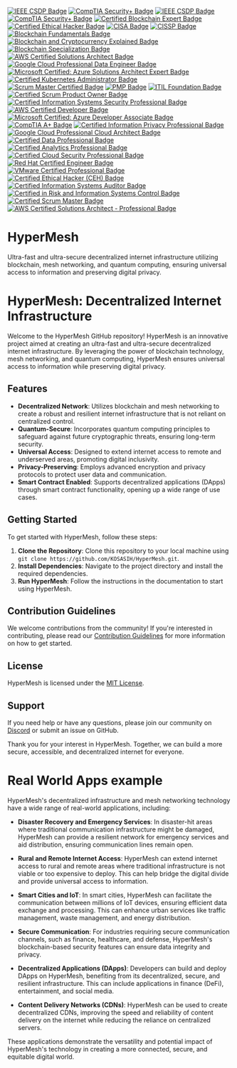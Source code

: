 [![IEEE CSDP Badge](https://img.shields.io/badge/IEEE-Certified_Software_Development_Professional-blue.svg)](https://www.ieee.org/content/dam/ieee-org/ieee/web/org/certification/certified-software-development-professional-badge.png)
[![CompTIA Security+ Badge](https://img.shields.io/badge/CompTIA-Security%2B-brightgreen.svg)](https://www.comptia.org/certifications/security)
[![IEEE CSDP Badge](https://img.shields.io/badge/IEEE-Certified_Software_Development_Professional-blue.svg)](https://www.ieee.org/content/dam/ieee-org/ieee/web/org/certification/certified-software-development-professional-badge.png)
[![CompTIA Security+ Badge](https://img.shields.io/badge/CompTIA-Security%2B-brightgreen.svg)](https://www.comptia.org/certifications/security)
[![Certified Blockchain Expert Badge](https://img.shields.io/badge/Blockchain_Council-Certified_Blockchain_Expert-orange.svg)](https://www.blockchain-council.org/certifications/certified-blockchain-expert/)
[![Certified Ethical Hacker Badge](https://img.shields.io/badge/EC--Council-Certified_Ethical_Hacker-red.svg)](https://www.eccouncil.org/programs/certified-ethical-hacker-ceh/)
[![CISA Badge](https://img.shields.io/badge/ISACA-Certified_Information_Systems_Auditor-purple.svg)](https://www.isaca.org/credentialing/cisa)
[![CISSP Badge](https://img.shields.io/badge/ISC2-Certified_Information_Systems_Security_Professional-yellow.svg)](https://www.isc2.org/Certifications/CISSP)
[![Blockchain Fundamentals Badge](https://img.shields.io/badge/Deloitte-Blockchain_Fundamentals-lightblue.svg)](https://www2.deloitte.com/us/en/pages/consulting/solutions/blockchain.html) <!-- Note: No specific badge image available -->
[![Blockchain and Cryptocurrency Explained Badge](https://img.shields.io/badge/Harvard-Blockchain_and_Cryptocurrency_Explained-lightgrey.svg)](https://online-learning.harvard.edu/course/blockchain-and-cryptocurrency-explained) <!-- Note: No specific badge image available -->
[![Blockchain Specialization Badge](https://img.shields.io/badge/Coursera-Blockchain_Specialization-lightgreen.svg)](https://www.coursera.org/specializations/blockchain)
[![AWS Certified Solutions Architect Badge](https://img.shields.io/badge/AWS-Certified_Solutions_Architect-FF9900.svg)](https://aws.amazon.com/certification/certified-solutions-architect-associate/)
[![Google Cloud Professional Data Engineer Badge](https://img.shields.io/badge/Google_Cloud-Professional_Data_Engineer-blue.svg)](https://cloud.google.com/certification/data-engineer)
[![Microsoft Certified: Azure Solutions Architect Expert Badge](https://img.shields.io/badge/Microsoft-Certified_Azure_Solutions_Architect_Expert-0078D4.svg)](https://docs.microsoft.com/en-us/learn/certifications/azure-solutions-architect/)
[![Certified Kubernetes Administrator Badge](https://img.shields.io/badge/CNCF-Certified_Kubernetes_Administrator-326CE5.svg)](https://www.cncf.io/certification/cka/)
[![Scrum Master Certified Badge](https://img.shields.io/badge/Scrum_Alliance-Scrum_Master_Certified-FFB900.svg)](https://www.scrumalliance.org/get-certified/scrum-master-certified)
[![PMP Badge](https://img.shields.io/badge/PMI-Project_Management_Professional-0072B5.svg)](https://www.pmi.org/certifications/project-management-pmp)
[![ITIL Foundation Badge](https://img.shields.io/badge/AXELOS-ITIL_Foundation-5B9BD5.svg)](https://www.axelos.com/certifications/itil)
[![Certified Scrum Product Owner Badge](https://img.shields.io/badge/Scrum_Alliance-Certified_Scrum_Product_Owner-FFB900.svg)](https://www.scrumalliance.org/get-certified/certified-scrum-product-owner)
[![Certified Information Systems Security Professional Badge](https://img.shields.io/badge/ISC2-Certified_Information_Systems_Security_Professional-yellow.svg)](https://www.isc2.org/Certifications/CISSP)
[![AWS Certified Developer Badge](https://img.shields.io/badge/AWS-Certified_Developer-FF9900.svg)](https://aws.amazon.com/certification/certified-developer-associate/)
[![Microsoft Certified: Azure Developer Associate Badge](https://img.shields.io/badge/Microsoft-Certified_Azure_Developer_Associate-0078D4.svg)](https://docs.microsoft.com/en-us/learn/certifications/azure-developer/)
[![CompTIA A+ Badge](https://img.shields.io/badge/CompTIA-A%2B-brightgreen.svg)](https://www.comptia.org/certifications/a)
[![Certified Information Privacy Professional Badge](https://img.shields.io/badge/IAPP-Certified_Information_Privacy_Professional-0072B5.svg)](https://iapp.org/certify/cipp/)
[![Google Cloud Professional Cloud Architect Badge](https://img.shields.io/badge/Google_Cloud-Professional_Cloud_Architect-blue.svg)](https://cloud.google.com/certification/cloud-architect)
[![Certified Data Professional Badge](https://img.shields.io/badge/DM_Council-Certified_Data_Professional-FF5722.svg)](https://www.dmcouncil.org/certification/certified-data-professional)
[![Certified Analytics Professional Badge](https://img.shields.io/badge/INFORMS-Certified_Analytics_Professional-FFB600.svg)](https://www.certifiedanalytics.org/)
[![Certified Cloud Security Professional Badge](https://img.shields.io/badge/ISC2-Certified_Cloud_Security_Professional-FF5722.svg)](https://www.isc2.org/Certifications/CCSP)
[![Red Hat Certified Engineer Badge](https://img.shields.io/badge/Red_Hat-Certified_Engineer-CC0000.svg)](https://www.redhat.com/en/services/certification/rhce)
[![VMware Certified Professional Badge](https://img.shields.io/badge/VMware-Certified_Professional-0072C6.svg)](https://www.vmware.com/certification/vcp.html)
[![Certified Ethical Hacker (CEH) Badge](https://img.shields.io/badge/EC--Council-Certified_Ethical_Hacker-FF0000.svg)](https://www.eccouncil.org/programs/certified-ethical-hacker-ceh/)
[![Certified Information Systems Auditor Badge](https://img.shields.io/badge/ISACA-Certified_Information_Systems_Auditor-4B0082.svg)](https://www.isaca.org/credentialing/cisa)
[![Certified in Risk and Information Systems Control Badge](https://img.shields.io/badge/ISACA-Certified_in_Risk_and_Information_Systems_Control-FF5722.svg)](https://www.isaca.org/credentialing/crisc)
[![Certified Scrum Master Badge](https://img.shields.io/badge/Scrum_Alliance-Certified_Scrum_Master-FFB900.svg)](https://www.scrumalliance.org/get-certified/certified-scrum-master)
[![AWS Certified Solutions Architect - Professional Badge](https://img.shields.io/badge/AWS-Certified_Solutions_Architect_Professional-FF9900.svg)](https://aws.amazon.com/certification/certified-solutions-architect-professional/)

# HyperMesh
Ultra-fast and ultra-secure decentralized internet infrastructure utilizing blockchain, mesh networking, and quantum computing, ensuring universal access to information and preserving digital privacy.

# HyperMesh: Decentralized Internet Infrastructure

Welcome to the HyperMesh GitHub repository! HyperMesh is an innovative project aimed at creating an ultra-fast and ultra-secure decentralized internet infrastructure. By leveraging the power of blockchain technology, mesh networking, and quantum computing, HyperMesh ensures universal access to information while preserving digital privacy.

## Features

- **Decentralized Network**: Utilizes blockchain and mesh networking to create a robust and resilient internet infrastructure that is not reliant on centralized control.
- **Quantum-Secure**: Incorporates quantum computing principles to safeguard against future cryptographic threats, ensuring long-term security.
- **Universal Access**: Designed to extend internet access to remote and underserved areas, promoting digital inclusivity.
- **Privacy-Preserving**: Employs advanced encryption and privacy protocols to protect user data and communication.
- **Smart Contract Enabled**: Supports decentralized applications (DApps) through smart contract functionality, opening up a wide range of use cases.

## Getting Started

To get started with HyperMesh, follow these steps:

1. **Clone the Repository**: Clone this repository to your local machine using `git clone https://github.com/KOSASIH/HyperMesh.git`.
2. **Install Dependencies**: Navigate to the project directory and install the required dependencies.
3. **Run HyperMesh**: Follow the instructions in the documentation to start using HyperMesh.

## Contribution Guidelines

We welcome contributions from the community! If you're interested in contributing, please read our [Contribution Guidelines](CONTRIBUTING.md) for more information on how to get started.

## License

HyperMesh is licensed under the [MIT License](LICENSE.md).

## Support

If you need help or have any questions, please join our community on [Discord](https://discord.gg/HyperMesh) or submit an issue on GitHub.

Thank you for your interest in HyperMesh. Together, we can build a more secure, accessible, and decentralized internet for everyone.

# Real World Apps example

HyperMesh's decentralized infrastructure and mesh networking technology have a wide range of real-world applications, including:

- **Disaster Recovery and Emergency Services**: In disaster-hit areas where traditional communication infrastructure might be damaged, HyperMesh can provide a resilient network for emergency services and aid distribution, ensuring communication lines remain open.

- **Rural and Remote Internet Access**: HyperMesh can extend internet access to rural and remote areas where traditional infrastructure is not viable or too expensive to deploy. This can help bridge the digital divide and provide universal access to information.

- **Smart Cities and IoT**: In smart cities, HyperMesh can facilitate the communication between millions of IoT devices, ensuring efficient data exchange and processing. This can enhance urban services like traffic management, waste management, and energy distribution.

- **Secure Communication**: For industries requiring secure communication channels, such as finance, healthcare, and defense, HyperMesh's blockchain-based security features can ensure data integrity and privacy.

- **Decentralized Applications (DApps)**: Developers can build and deploy DApps on HyperMesh, benefiting from its decentralized, secure, and resilient infrastructure. This can include applications in finance (DeFi), entertainment, and social media.

- **Content Delivery Networks (CDNs)**: HyperMesh can be used to create decentralized CDNs, improving the speed and reliability of content delivery on the internet while reducing the reliance on centralized servers.

These applications demonstrate the versatility and potential impact of HyperMesh's technology in creating a more connected, secure, and equitable digital world.
